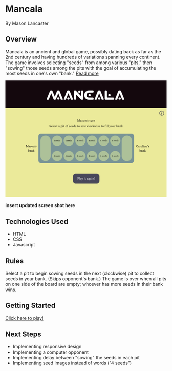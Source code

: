# Mancala
By Mason Lancaster

## Overview
Mancala is an ancient and global game, possibly dating back as far as the 2nd century and having hundreds of variations spanning every continent. The game involves selecting "seeds" from among various "pits," then "sowing" those seeds among the pits with the goal of accumulating the most seeds in one's own "bank." <a href = "https://en.wikipedia.org/wiki/Mancala" target="_blank">Read more</a><br>

<img title="Wireframe of Mancala" alt="wireframe" src="/Game screenshot.png">

<strong>insert updated screen shot here</strong>

## Technologies Used
- HTML
- CSS
- Javascript

## Rules
Select a pit to begin sowing seeds in the next (clockwise) pit to collect seeds in your bank. (Skips opponent's bank.) The game is over when all pits on one side of the board are empty; whoever has more seeds in their bank wins.

## Getting Started
<a href = "https://masomaster.github.io/mancala/">Click here to play!</a>

## Next Steps
- Implementing responsive design
- Implementing a computer opponent
- Implementing delay between "sowing" the seeds in each pit
- Implementing seed images instead of words ("4 seeds")
